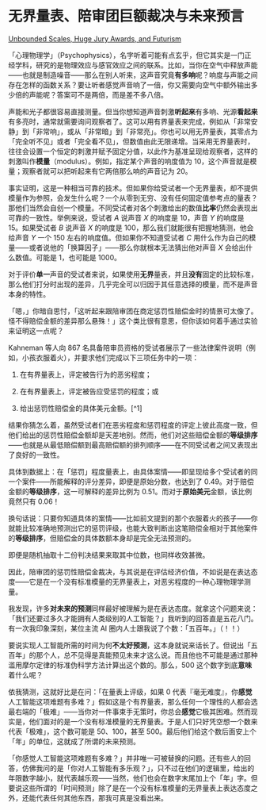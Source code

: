 # 无界量表、陪审团巨额裁决与未来预言

[Unbounded Scales, Huge Jury Awards, and Futurism](https://www.readthesequences.com/Unbounded-Scales-Huge-Jury-Awards-And-Futurism)

「心理物理学」（Psychophysics），名字听着可能有点玄乎，但它其实是一门正经学科，研究的是物理效应与感官效应之间的联系。比如，当你在空气中释放声能——也就是制造噪音——那么在别人听来，这声音究竟**有多响**呢？响度与声能之间存在怎样的函数关系？要让听者感觉声音响了一倍，你又需要向空气中额外输出多少倍的声能呢？答案可不是两倍，而是差不多八倍。

声能和光子都很容易直接测量。但当你想知道声音刺激**听起来**有多响、光源**看起来**有多亮时，通常就需要询问观察者了。这可以用有界量表来完成，例如从「非常安静」到「非常响」，或从「非常暗」到「非常亮」。你也可以用无界量表，其零点为「完全听不见」或者「完全看不见」，但数值由此无限递增。当采用无界量表时，往往会设置一个恒定的刺激并赋予固定分值，以此作为基准呈现给观察者，这样的刺激叫作**模量**（modulus）。例如，指定某个声音的响度值为 10，这个声音就是模量；观察者就可以把听起来有它两倍那么响的声音记为 20。

事实证明，这是一种相当可靠的技术。但如果你给受试者一个无界量表，却不提供模量作为参照，会发生什么呢？一个从零到无穷、没有任何固定值参考点的量表？那他们当然会自创一个模量。不同受试者对各个刺激给出的数值**比率**仍然会表现出可靠的一致性。举例来说，受试者 *A* 说声音 *X* 的响度是 10，声音 *Y* 的响度是 15。如果受试者 *B* 说声音 *X* 的响度是 100，那么我们就能很有把握地猜测，他会给声音 *Y* 一个 150 左右的响度值。但如果你不知道受试者 *C* 用什么作为自己的模量——或者说他的「换算因子」——那么你就根本无法猜出他对声音 *X* 会给出什么数值。可能是 1，也可能是 1000。

对于评价**单一**声音的受试者来说，如果使用**无界**量表，并且**没有**固定的比较标准，那么他们打分时出现的差异，几乎完全可以归因于其任意选择的模量，而不是声音本身的特性。

「嗯，」你暗自思忖，「这听起来跟陪审团在商定惩罚性赔偿金时的情景可太像了。怪不得赔偿金额的差异那么悬殊！」这个类比很有意思，但你该如何着手通过实验来证明这一点呢？

Kahneman 等人向 867 名具备陪审员资格的受试者展示了一些法律案件说明（例如，小孩衣服着火），并要求他们完成以下三项任务中的一项：

1. 在有界量表上，评定被告行为的恶劣程度；

2. 在有界量表上，评定被告应受惩罚的程度；或

3. 给出惩罚性赔偿金的具体美元金额。[^1]

结果你猜怎么着，虽然受试者们在恶劣程度和惩罚程度的评定上彼此高度一致，但他们给出的惩罚性赔偿金额却是天差地别。然而，他们对这些赔偿金额的**等级排序**——也就是从最低赔偿额到最高赔偿额的排列顺序——在不同受试者之间又表现出了良好的一致性。

具体到数据上：在「惩罚」程度量表上，由具体案情——即呈现给多个受试者的同一个案件——所能解释的评分差异，即便是原始分数，也达到了 0.49。对于赔偿金额的**等级排序**，这一可解释的差异比例为 0.51。而对于**原始美元**金额，该比例竟然只有 0.06！

换句话说：只要你知道具体的案情——比如前文提到的那个衣服着火的孩子——你就能比较准确地预测出它的惩罚评级，也能大致判断出这笔赔偿金相对于其他案件的**等级排序**，但赔偿金的具体数额本身却是完全无法预测的。

即便是随机抽取十二份判决结果来取其中位数，也同样收效甚微。

因此，陪审团的惩罚性赔偿金裁决，与其说是在评估经济价值，不如说是在表达态度——它是在一个没有标准模量的无界量表上，对恶劣程度的一种心理物理学测量。

我发现，许多**对未来的预测**同样最好被理解为是在表达态度。就拿这个问题来说：「我们还要过多久才能拥有人类级别的人工智能？」我听到的回答直是五花八门。有一次我印象深刻，某位主流 AI 圈内人士跟我说了个数：「五百年。」（！！）

要说实现人工智能所需的时间为何**不太好预测**，这本身就说来话长了。但说出「五百年」的那个人，总不见得是真能预见未来才这么说。而且他也不可能是通过那种滥用摩尔定律的标准伪科学方法计算出这个数的。那么，500 这个数字到底**意味**着什么呢？

依我猜测，这就好比是在问：「在量表上评级，如果 0 代表『毫无难度』，你**感觉**人工智能这项难题有多难？」假如这是个有界量表，那么任何一个理性的人都会选最右端的「极难」——当你对一件事束手无策时，你总会**感觉**它极其困难。然而现实是，他们面对的是一个没有标准模量的无界量表。于是人们只好凭空想一个数来代表「极难」，这个数可能是 50、100，甚至 500。最后他们给这个数后面安上个「年」的单位，这就成了所谓的未来预测。

「你感觉人工智能这项难题有多难？」并非唯一可被替换的问题。还有些人的回答，仿佛我问的是「你对人工智能有多乐观？」，只不过在他们的逻辑里，给出的年限数字越小，就代表越乐观——当然，他们也会在数字末尾加上个「年」字。但要说这些所谓的「时间预测」除了是在一个没有标准模量的无界量表上表达态度之外，还能代表任何其他东西，那我可真是没看出来。